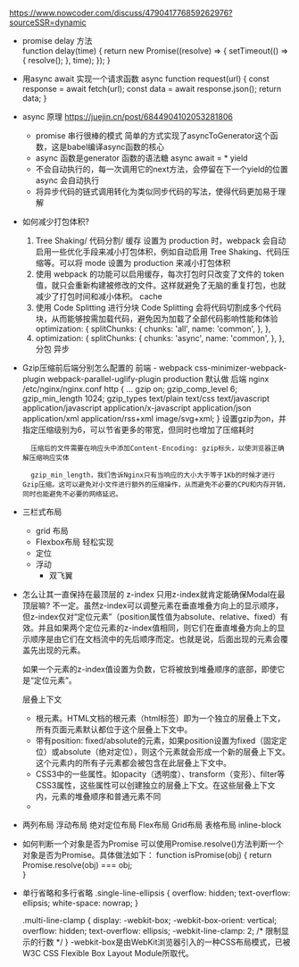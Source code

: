 https://www.nowcoder.com/discuss/479041776859262976?sourceSSR=dynamic

- promise delay 方法    
    function delay(time) {
  return new Promise((resolve) => {
    setTimeout(() => {
      resolve();
    }, time);
  });
}
- 用async await 实现一个请求函数
    async function request(url) {
        const response = await fetch(url);
        const data = await response.json();
        return data;
    }

- async 原理
    https://juejin.cn/post/6844904102053281806

    - promise 串行很棒的模式
        简单的方式实现了asyncToGenerator这个函数，这是babel编译async函数的核心
    - async 函数是generator 函数的语法糖
        async await = *  yield 
    - 不会自动执行的，每一次调用它的next方法，会停留在下一个yield的位置
        async 会自动执行
    - 将异步代码的链式调用转化为类似同步代码的写法，使得代码更加易于理解

- 如何减少打包体积?
    1. Tree Shaking/ 代码分割/ 缓存
    设置为 production 时，webpack 会自动启用一些优化手段来减小打包体积，例如自动启用 Tree Shaking、代码压缩等。可以将 mode 设置为 production 来减小打包体积
    2. 使用 webpack 的功能可以启用缓存，每次打包时只改变了文件的 token 值，就只会重新构建被修改的文件。这样就避免了无脑的重复打包，也就减少了打包时间和减小体积。
        cache
    3. 使用 Code Splitting 进行分块
        Code Splitting 会将代码切割成多个代码块，从而能够按需加载代码，避免因为加载了全部代码影响性能和体验
        optimization: {
            splitChunks: {
            chunks: 'all',
            name: 'common',
            },
        },
    4. optimization: {
        splitChunks: {
        chunks: 'async',
        name: 'common',
        },
    },
        分包  异步 
    
- Gzip压缩前后端分别怎么配置的
    前端
        - webpack  css-minimizer-webpack-plugin 
            webpack-parallel-uglify-plugin   production 默认做
    后端
        nginx
        /etc/nginx/nginx.conf
        http {
        ...
        gzip on;
        gzip_comp_level 6;
        gzip_min_length 1024;
        gzip_types text/plain text/css text/javascript application/javascript application/x-javascript application/json application/xml application/rss+xml image/svg+xml;
        }
        设置gzip为on，并指定压缩级别为6，可以节省更多的带宽，但同时也增加了压缩耗时

        压缩后的文件需要在响应头中添加Content-Encoding: gzip标头，以使浏览器正确解压缩响应实体

        gzip_min_length，我们告诉Nginx只有当响应的大小大于等于1Kb的时候才进行Gzip压缩。这可以避免对小文件进行额外的压缩操作，从而避免不必要的CPU和内存开销，同时也能避免不必要的网络延迟。

- 三栏式布局
    - grid 布局
    - Flexbox布局 轻松实现
    - 定位
    - 浮动
        - 双飞翼

- 怎么让其一直保持在最顶层的
    z-index 
    只用z-index就肯定能确保Modal在最顶层嘛?
    不一定。虽然z-index可以调整元素在垂直堆叠方向上的显示顺序，但z-index仅对“定位元素”（position属性值为absolute、relative、fixed）有效。并且如果两个定位元素的z-index值相同，则它们在垂直堆叠方向上的显示顺序是由它们在文档流中的先后顺序而定。也就是说，后面出现的元素会覆盖先出现的元素。

    如果一个元素的z-index值设置为负数，它将被放到堆叠顺序的底部，即使它是“定位元素”。

    层叠上下文
    - 根元素。HTML文档的根元素（html标签）即为一个独立的层叠上下文，所有页面元素默认都位于这个层叠上下文中。
    - 带有position: fixed/absolute的元素，如果position设置为fixed（固定定位）或absolute（绝对定位），则这个元素就会形成一个新的层叠上下文。这个元素内的所有子元素都会被包含在此层叠上下文中。
    - CSS3中的一些属性。如opacity（透明度）、transform（变形）、filter等CSS3属性，这些属性可以创建独立的层叠上下文。在这些层叠上下文内，元素的堆叠顺序和普通元素不同
    - 

- 两列布局
    浮动布局
    绝对定位布局
    Flex布局
    Grid布局
    表格布局
    inline-block

- 如何判断一个对象是否为Promise
    可以使用Promise.resolve()方法判断一个对象是否为Promise。具体做法如下：
    function isPromise(obj) {
        return Promise.resolve(obj) === obj;    
    }

- 单行省略和多行省略
    .single-line-ellipsis {
        overflow: hidden;
        text-overflow: ellipsis;
        white-space: nowrap;
    }

    .multi-line-clamp {
        display: -webkit-box;
        -webkit-box-orient: vertical;
        overflow: hidden;
        text-overflow: ellipsis;
        -webkit-line-clamp: 2; /* 限制显示的行数 */
    }
    -webkit-box是由WebKit浏览器引入的一种CSS布局模式，已被W3C CSS Flexible Box Layout Module所取代。